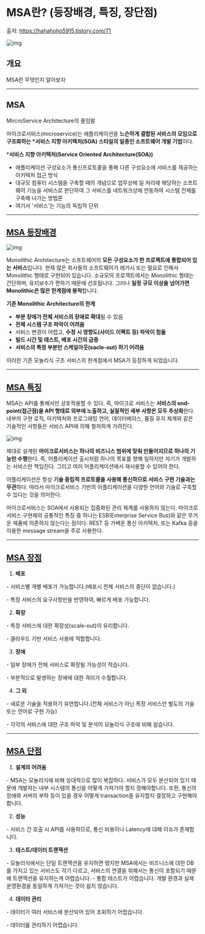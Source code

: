 # MSA란? (등장배경, 특징, 장단점)

출처: https://hahahoho5915.tistory.com/71





![img](https://blog.kakaocdn.net/dn/Edh9a/btrKHduQlrK/oFcnPlJrHNfOXgqyeSkqw1/img.png)

## 개요

MSA란 무엇인지 알아보자

------

## MSA

MircroService Architecture의 줄임말

마이크로서비스(microservice)는 애플리케이션을 **느슨하게 결합된 서비스의 모임으로 구조화하는 \*서비스 지향 아키텍처(SOA) 스타일의 일종인 소프트웨어 개발 기법**이다.

 

***서비스 지향 아키텍처(Service Oriented Architecture(SOA))**

- 애플리케이션 구성요소가 통신프로토콜을 통해 다른 구성요소에 서비스를 제공하는 아키텍처 접근 방식
- 대규모 컴퓨터 시스템을 구축할 때의 개념으로 업무상에 일 처리에 해당하는 소프트웨어 기능을 서비스로 판단하여 그 서비스를 네트워크상에 연동하여 시스템 전체를 구축해 나가는 방법론
- 여기서 '서비스'는 기능의 독립적 단위 

------

## [**MSA 등장배경**](https://hahahoho5915.tistory.com/71#MSA%--%EB%--%B-%EC%-E%A-%EB%B-%B-%EA%B-%BD)



![img](https://blog.kakaocdn.net/dn/cRarTB/btrKHYqqvCd/arnZCW4fm8k45WiPYDTNy0/img.png)



Monolithic Architecture는 소프트웨어의 **모든 구성요소가 한 프로젝트에 통합되어 있는 서비스**입니다. 현재 많은 회사들의 소프트웨어가 레거시 또는 필요로 인해서 Monolithic 형태로 구현되어 있습니다. 소규모의 프로젝트에서는 Monolithic 형태는 간단하며, 유지보수가 편하기 때문에 선호됩니다.
그러나 **일정 규모 이상을 넘어가면 Monolithic은 많은 한계점에 봉착**합니다.

**기존 Monolithic Architecture의 한계**

- **부분 장애가 전체 서비스의 장애로 확대**될 수 있음
- **전체 시스템 구조 파악이 어려움**
- 서비스 변경이 어렵고, **수정 시 영향도(사이드 이펙트 등) 파악이 힘듦**
- **빌드 시간 및 테스트, 배포 시간의 급증**
- **서비스의 특정 부분만 스케일아웃(sacle-out) 하기 어려움**

이러한 기존 모놀리식 구조 서비스의 한계점에서 MSA가 등장하게 되었습니다.

------

## [**MSA 특징**](https://hahahoho5915.tistory.com/71#MSA%--%ED%-A%B-%EC%A-%--)

MSA는 API를 통해서만 상호작용할 수 있다. 즉, 마이크로 서비스는 **서비스의 end-point(접근점)을 API 형태로 외부에 노출하고, 실질적인 세부 사항은 모두 추상화**한다. 내부의 구현 로직, 아키텍처와 프로그래밍 언어, 데이터베이스, 품질 유지 체계와 같은 기술적인 사항들은 서비스 API에 의해 철저하게 가려진다.



![img](https://blog.kakaocdn.net/dn/yFnhk/btrKQQRP2R4/8zD1DCKNXMICtMsQKQCdsK/img.png)



 

제대로 설계된 **마이크로서비스는 하나의 비즈니스 범위에 맞춰 만들어지므로 하나의 기능만 수행**한다. 즉, 어플리케이션 출시처럼 하나의 목표를 향해 일하지만 자기가 개발하는 서비스만 책임진다. 그리고 여러 어플리케이션에서 재사용할 수 있어야 한다.

어플리케이션은 항상 **기술 중립적 프로토콜을 사용해 통신하므로 서비스 구현 기술과는 무관**하다. 따라서 마이크로서비스 기반의 어플리케이션을 다양한 언어와 기술로 구축할 수 있다는 것을 의미한다. 

마이크로서비스는 SOA에서 사용되는 집중화된 관리 체계를 사용하지 않는다. 마이크로서비스 구현체의 공통적인 특징 중 하나는 ESB(Enterprise Service Bus)와 같은 무거운 제품에 의존하지 않는다는 점이다. REST 등 가벼운 통신 아키텍처, 또는 Kafka 등을 이용한 message stream을 주로 사용한다. 

------

## [**MSA 장점** ](https://hahahoho5915.tistory.com/71#MSA%--%EC%-E%A-%EC%A-%--)

1. **배포**

\- 서비스별 개별 배포가 가능합니다.(배포시 전체 서비스의 중단이 없습니다.)

\- 특정 서비스의 요구사항만을 반영하여, 빠르게 배포 가능합니다.

 

2. **확장**

\- 특정 서비스에 대한 확장성(scale-out)이 유리합니다.

\- 클라우드 기반 서비스 사용에 적합합니다.

 

3. **장애**

\- 일부 장애가 전체 서비스로 확장될 가능성이 적습니다.

\- 부분적으로 발생하는 장애에 대한 격리가 수월합니다.

 

4. **그 외**

\- 새로운 기술을 적용하기 유연합니다.(전체 서비스가 아닌 특정 서비스만 별도의 기술 또는 언어로 구현 가능)

\- 각각의 서비스에 대한 구조 파악 및 분석이 모놀리식 구조에 비해 쉽습니다.

------

## [**MSA 단점** ](https://hahahoho5915.tistory.com/71#MSA%--%EB%-B%A-%EC%A-%--)

1. **설계의 어려움**

\- MSA는 모놀리식에 비해 상대적으로 많이 복잡하다. 서비스가 모두 분산되어 있기 때문에 개발자는 내부 시스템의 통신을 어떻게 가져가야 할지 정해야합니다. 또한, 통신의 장애와 서버의 부하 등이 있을 경우 어떻게 transaction을 유지할지 결정하고 구현해야합니다.

 

2. **성능**

\- 서비스 간 호출 시 API를 사용하므로, 통신 비용이나 Latency에 대해 이슈가 존재합니다.

 

3. **테스트/데이터 트랜잭션**

\- 모놀리식에서는 단일 트랜잭션을 유지하면 됐지만 MSA에서는 비즈니스에 대한 DB를 가지고 있는 서비스도 각기 다르고, 서비스의 연결을 위해서는 통신이 포함되기 때문에 트랜잭션을 유지하는게 어렵습니다.
\- 통합 테스트가 어렵습니다. 개발 환경과 실제 운영환경을 동일하게 가져가는 것이 쉽지 않습니다.

 

4. **데이터 관리**

\- 데이터가 여러 서비스에 분산되어 있어 조회하기 어렵습니다.

\- 데이터를 관리하기 어렵습니다.